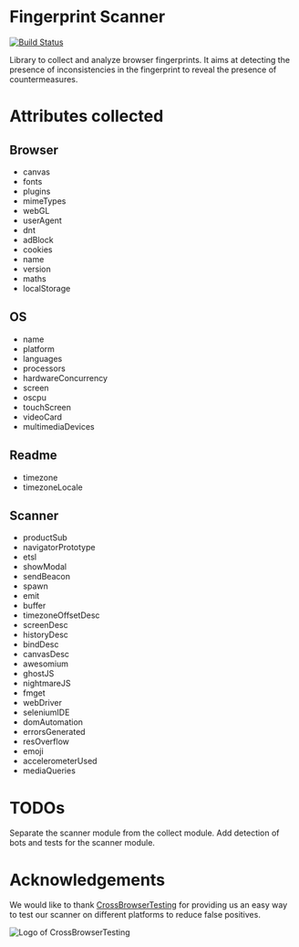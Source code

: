 # Fingerprint Scanner
[![Build Status](https://travis-ci.org/antoinevastel/fpscanner.svg?branch=master)](https://travis-ci.org/antoinevastel/fpscanner)

Library to collect and analyze browser fingerprints.
It aims at detecting the presence of inconsistencies in the fingerprint to reveal the presence 
of countermeasures.

# Attributes collected

## Browser
- canvas
- fonts
- plugins
- mimeTypes
- webGL
- userAgent
- dnt
- adBlock
- cookies
- name
- version
- maths
- localStorage
      
## OS
- name
- platform
- languages
- processors
- hardwareConcurrency
- screen
- oscpu
- touchScreen
- videoCard
- multimediaDevices

## Readme
- timezone
- timezoneLocale

## Scanner
- productSub
- navigatorPrototype
- etsl
- showModal
- sendBeacon
- spawn
- emit
- buffer
- timezoneOffsetDesc
- screenDesc
- historyDesc
- bindDesc 
- canvasDesc
- awesomium
- ghostJS
- nightmareJS
- fmget
- webDriver
- seleniumIDE 
- domAutomation
- errorsGenerated
- resOverflow
- emoji
- accelerometerUsed
- mediaQueries

# TODOs
Separate the scanner module from the collect module.
Add detection of bots and tests for the scanner module.

# Acknowledgements
We would like to thank [CrossBrowserTesting](https://crossbrowsertesting.com) for providing us an easy way to test our scanner on different platforms to reduce false positives.

![Logo of CrossBrowserTesting](https://seeklogo.com/images/C/cross-browser-testing-logo-300E2AF44B-seeklogo.com.png)
